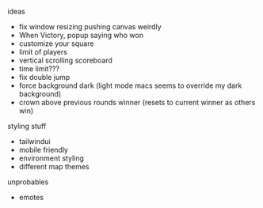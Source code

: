 ideas

- fix window resizing pushing canvas weirdly
- When Victory, popup saying who won
- customize your square
- limit of players
- vertical scrolling scoreboard
- time limit???
- fix double jump
- force background dark (light mode macs seems to override my dark background)
- crown above previous rounds winner (resets to current winner as others win)

styling stuff

- tailwindui
- mobile friendly
- environment styling
- different map themes

unprobables

- emotes
